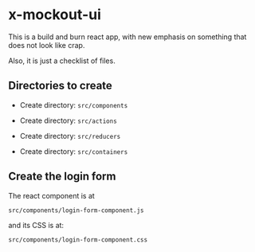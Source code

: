 # x-mockout-ui
This is a build and burn react app, with new emphasis on something that does not look like crap.

Also, it is just a checklist of files.

## Directories to create

+ Create directory: `src/components`

+ Create directory: `src/actions`

+ Create directory: `src/reducers`

+ Create directory: `src/containers`

## Create the login form

The react component is at

```
src/components/login-form-component.js
```

and its CSS is at:

```
src/components/login-form-component.css
```
